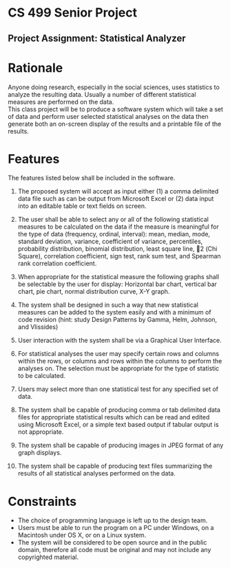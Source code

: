 # CS 499 Senior Project
## Project Assignment: Statistical Analyzer

# Rationale
Anyone doing research, especially in the social sciences, uses statistics to analyze the resulting data.  Usually a number of different statistical measures are performed on the data.  
This class project will be to produce a software system which will take a set of data and perform user selected statistical analyses on the data then generate both an on-screen display of the results and a printable file of the results.

# Features
The features listed below shall be included in the software.
1. The proposed system will accept as input either (1) a comma delimited data file such as can be output from Microsoft Excel or (2) data input into an editable table or text fields on screen.

2. The user shall be able to select any or all of the following statistical measures to be calculated on the data if the measure is meaningful for the type of data (frequency, ordinal, interval):  mean, median, mode, standard deviation, variance, coefficient of variance, percentiles, probability distribution, binomial distribution, least square line, 2 (Chi Square), correlation coefficient, sign test, rank sum test, and Spearman rank correlation coefficient.

3. When appropriate for the statistical measure the following graphs shall be selectable by the user for display: Horizontal bar chart, vertical bar chart, pie chart, normal distribution curve, X-Y graph.

4. The system shall be designed in such a way that new statistical measures can be added to the system easily and with a minimum of code revision (hint: study Design Patterns by Gamma, Helm, Johnson, and Vlissides)

5. User interaction with the system shall be via a Graphical User Interface.

6. For statistical analyses the user may specify certain rows and columns within the rows, or columns and rows within the columns to perform the analyses on.  The selection must be appropriate for the type of statistic to be calculated.

7. Users may select more than one statistical test for any specified set of data.

8. The system shall be capable of producing comma or tab delimited data files for appropriate statistical results which can be read and edited using Microsoft Excel, or a simple text based output if tabular output is not appropriate.

9. The system shall be capable of producing images in JPEG format of any graph displays.

10. The system shall be capable of producing text files summarizing the results of all statistical analyses performed on the data. 

# Constraints
* The choice of programming language is left up to the design team.
* Users must be able to run the program on a PC under Windows, on a Macintosh under OS X, or on a Linux system. 
* The system will be considered to be open source and in the public domain, therefore all code must be original and may not include any copyrighted material.
